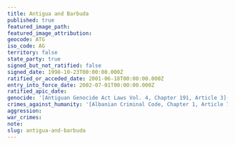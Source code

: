 ```yaml
---
title: Antigua and Barbuda
published: true
featured_image_path:
featured_image_attribution:
geocode: ATG
iso_code: AG
territory: false
state_party: true
signed_but_not_ratified: false
signed_date: 1998-10-23T00:00:00.000Z
ratified_or_acceded_date: 2001-06-18T00:00:00.000Z
entry_into_force_date: 2002-07-01T00:00:00.000Z
ratified_apic_date:
genocide: '[Antiguan Genocide Act Laws Vol. 4, Chapter 191, Article 3](https://iccdb.hrlc.net/data/doc/512/keyword/46/)'
crimes_against_humanity: '[Albanian Criminal Code, Chapter 1, Article 74](https://iccdb.hrlc.net/data/doc/215/keyword/13/)'
aggression:
war_crimes:
note:
slug: antigua-and-barbuda
---
```



